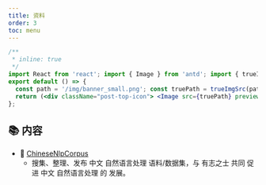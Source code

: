 ```yaml
---
title: 资料
order: 3
toc: menu
---
```


```jsx
/**
 * inline: true
 */
import React from 'react'; import { Image } from 'antd'; import { trueImgSrc } from 'nlp-in-action/utils';
export default () => {
  const path = '/img/banner_small.png'; const truePath = trueImgSrc(path);
  return (<div className="post-top-icon"> <Image src={truePath} preview={false} /> </div>);
};
```

## 📚 内容

- 📖 [ChineseNlpCorpus](https://github.com/SophonPlus/ChineseNlpCorpus)
  - 搜集、整理、发布 中文 自然语言处理 语料/数据集，与 有志之士 共同 促进 中文 自然语言处理 的 发展。

